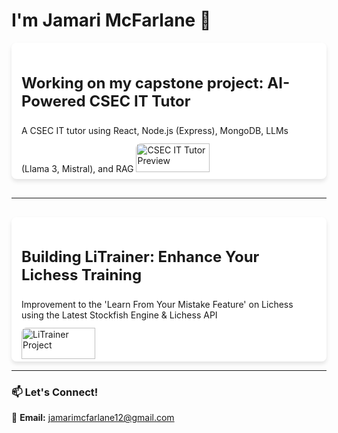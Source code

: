 # I'm Jamari McFarlane 👋  

<div style="display: grid; grid-template-columns: repeat(auto-fill, minmax(300px, 1fr)); gap: 16px;">
  <div style="background: white; padding: 16px; border-radius: 8px; box-shadow: 0 4px 6px rgba(0, 0, 0, 0.1);">
    <h3 style="font-size: 1.5rem; font-weight: bold;">Working on my capstone project: AI-Powered CSEC IT Tutor</h3>
    A CSEC IT tutor using React, Node.js (Express), MongoDB, LLMs (Llama 3, Mistral), and RAG 
    <img src="https://github.com/user-attachments/assets/56b2767a-7de0-40ee-b7e1-9fb04be78575" alt="CSEC IT Tutor Preview" style="border-radius: 8px; width: 50%; height: auto; margin-top: 12px;">
  </div>

  <hr>

  <div style="background: white; padding: 16px; border-radius: 8px; box-shadow: 0 4px 6px rgba(0, 0, 0, 0.1);">
    <h3 style="font-size: 1.5rem; font-weight: bold;">Building LiTrainer: Enhance Your Lichess Training</h3>
    Improvement to the 'Learn From Your Mistake Feature' on Lichess using the Latest Stockfish Engine & Lichess API
    <img src="https://github.com/user-attachments/assets/24496101-4be9-4552-b764-dc73d963f02a" alt="LiTrainer Project" style="border-radius: 8px; width: 50%; height: auto; margin-top: 12px;">
  </div>
</div>

---

### 📫 **Let's Connect!**  
📧 **Email:** jamarimcfarlane12@gmail.com
